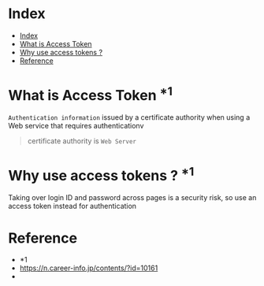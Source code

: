 # Index
- [Index](#index)
- [What is Access Token](#what-is-access-token-sup1sup)
- [Why use access tokens ?](#why-use-access-tokens--sup1sup)
- [Reference](#reference)


# What is Access Token <sup>*1</sup>

`Authentication information` issued by a certificate authority when using a Web service that requires authenticationv  
> certificate authority is `Web Server`

# Why use access tokens ? <sup>*1</sup>

Taking over login ID and password across pages is a security risk, so use an access token instead for authentication



# Reference  
- *1
- https://n.career-info.jp/contents/?id=10161
- 
